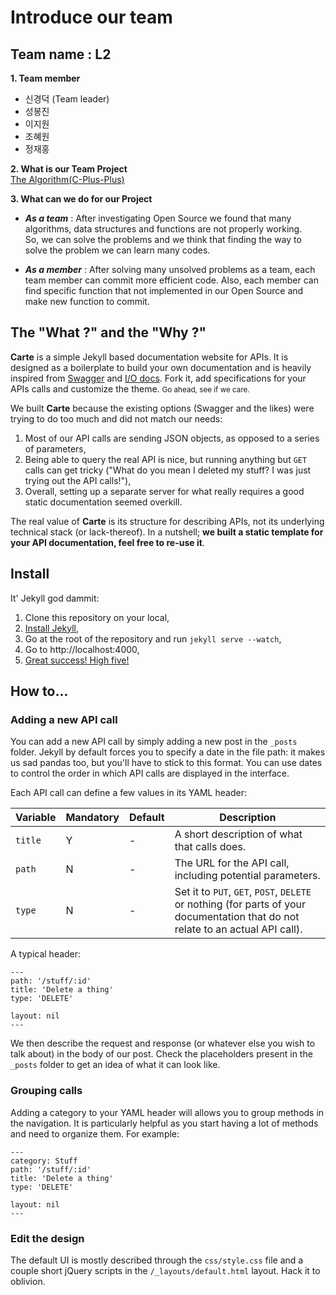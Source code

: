 # Introduce our team
## Team name : L2 <br>
**1. Team member**
   - 신경덕 (Team leader)  
   - 성봉진 
   - 이지원
   - 조혜원
   - 정재홍

**2. What is our Team Project** <br>
      [The Algorithm(C-Plus-Plus)](https://github.com/TheAlgorithms/C-Plus-Plus)
    
**3. What can we do for our Project** <br>
- *__As a team__* : After investigating Open Source we found that many algorithms, data structures and functions are not properly working. <br>
So, we can solve the problems and we think that finding the way to solve 
the problem we can learn many codes. 

- *__As a member__* : After solving many unsolved problems as a team, each team member can commit more efficient code. Also, each member can find specific function that not implemented in our Open Source and make new function to commit.



## The "What ?" and the "Why ?"

**Carte** is a simple Jekyll based documentation website for APIs. It is designed as a boilerplate to build your own documentation and is heavily inspired from [Swagger](http://swagger.wordnik.com/) and [I/O docs](http://www.mashery.com/product/io-docs). Fork it, add specifications for your APIs calls and customize the theme. <small>Go ahead, see if we care.</small>

We built **Carte** because the existing options (Swagger and the likes) were trying to do too much and did not match our needs:

1. Most of our API calls are sending JSON objects, as opposed to a series of parameters,
1. Being able to query the real API is nice, but running anything but `GET` calls can get tricky ("What do you mean I deleted my stuff? I was just trying out the API calls!"),
1. Overall, setting up a separate server for what really requires a good static documentation seemed overkill.

The real value of **Carte** is its structure for describing APIs, not its underlying technical stack (or lack-thereof). In a nutshell; **we built a static template for your API documentation, feel free to re-use it**.

## Install

It' Jekyll god dammit:

1. Clone this repository on your local,
1. [Install Jekyll](https://github.com/mojombo/jekyll/wiki/install),
1. Go at the root of the repository and run ```jekyll serve --watch```,
1. Go to http://localhost:4000,
1. [Great success! High five!](http://www.youtube.com/watch?v=wWWyJwHQ-4E)

## How to...

### Adding a new API call

You can add a new API call by simply adding a new post in the `_posts` folder. Jekyll by default forces you to specify a date in the file path: it makes us sad pandas too, but you'll have to stick to this format. You can use dates to control the order in which API calls are displayed in the interface.

Each API call can define a few values in its YAML header:

Variable | Mandatory | Default | Description
--- | --- | --- | ---
``title`` | Y | - | A short description of what that calls does.
``path`` | N | - | The URL for the API call, including potential parameters.
``type`` | N | - | Set it to `PUT`, `GET`, `POST`, `DELETE` or nothing (for parts of your documentation that do not relate to an actual API call).

A typical header:

```
---
path: '/stuff/:id'
title: 'Delete a thing'
type: 'DELETE'

layout: nil
---
```

We then describe the request and response (or whatever else you wish to talk about) in the body of our post. Check the placeholders present in the `_posts` folder to get an idea of what it can look like.

### Grouping calls

Adding a category to your YAML header will allows you to group methods in the navigation. It is particularly helpful as you start having a lot of methods and need to organize them. For example:

```
---
category: Stuff
path: '/stuff/:id'
title: 'Delete a thing'
type: 'DELETE'

layout: nil
---
```

### Edit the design

The default UI is mostly described through the `css/style.css` file and a couple short jQuery scripts in the `/_layouts/default.html` layout. Hack it to oblivion.
